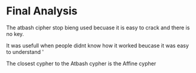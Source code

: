 # Final Analysis 
The atbash cipher stop bieng used becuase it is easy to crack and there is no key. 

It was usefull when people didnt know how it worked beucase it was easy to understand '

The closest cypher to the Atbash cypher is the Affine cypher 
